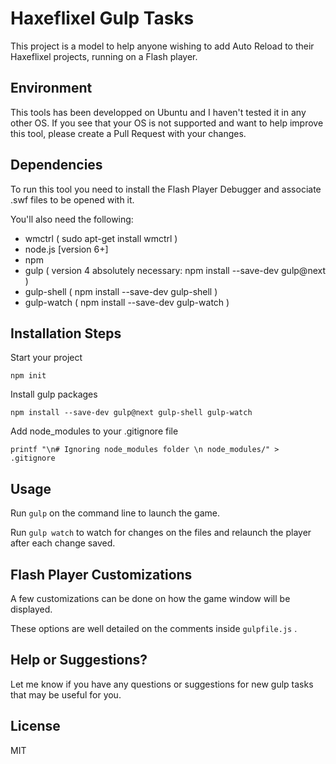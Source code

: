 # Haxeflixel Gulp Tasks
This project is a model to help anyone wishing to add Auto Reload to their Haxeflixel projects, running on a Flash player.

## Environment
This tools has been developped on Ubuntu and I haven't tested it in any other OS. If you see that your OS is not supported and want to help improve this tool, please create a Pull Request with your changes.

## Dependencies
To run this tool you need to install the Flash Player Debugger and associate .swf files to be opened with it.

You'll also need the following:
* wmctrl ( sudo apt-get install wmctrl )
* node.js [version 6+]
* npm
* gulp ( version 4 absolutely necessary: npm install --save-dev gulp@next )
* gulp-shell ( npm install --save-dev gulp-shell ) 
* gulp-watch ( npm install --save-dev gulp-watch ) 

## Installation Steps
Start your project
```
npm init
```
Install gulp packages
```
npm install --save-dev gulp@next gulp-shell gulp-watch
```
Add node_modules to your .gitignore file
```
printf "\n# Ignoring node_modules folder \n node_modules/" > .gitignore
```

## Usage
Run ```gulp``` on the command line to launch the game.

Run ```gulp watch``` to watch for changes on the files and relaunch the player after each change saved.

## Flash Player Customizations
A few customizations can be done on how the game window will be displayed.

These options are well detailed on the comments inside ```gulpfile.js``` .

## Help or Suggestions?
Let me know if you have any questions or suggestions for new gulp tasks that may be useful for you.

## License
MIT